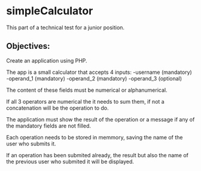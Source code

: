 # simpleCalculator
This part of a technical test for a junior position.

## Objectives:
Create an application using PHP.

The app is a small calculator that accepts 4 inputs:
    -username   (mandatory)
    -operand_1  (mandatory)
    -operand_2  (mandatory)
    -operand_3  (optional)

The content of these fields must be numerical or alphanumerical.

If all 3 operators are numerical the it needs to sum them,
if not a concatenation will be the operation to do.

The application must show the result of the operation or a message if any of the mandatory fields are not filled.

Each operation needs to be stored in memmory, saving the name of the user who submits it.

If an operation has been submited already, the result but also the name of the previous user who submited it will be displayed.

